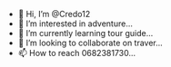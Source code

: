 - 👋 Hi, I’m @Credo12
- 👀 I’m interested in adventure...
- 🌱 I’m currently learning tour guide...
- 💞️ I’m looking to collaborate on traver...
- 📫 How to reach 0682381730...

<!---
Credo12/Credo12 is a ✨ special ✨ repository because its `README.md` (this file) appears on your GitHub profile.
You can click the Preview link to take a look at your changes.
--->
